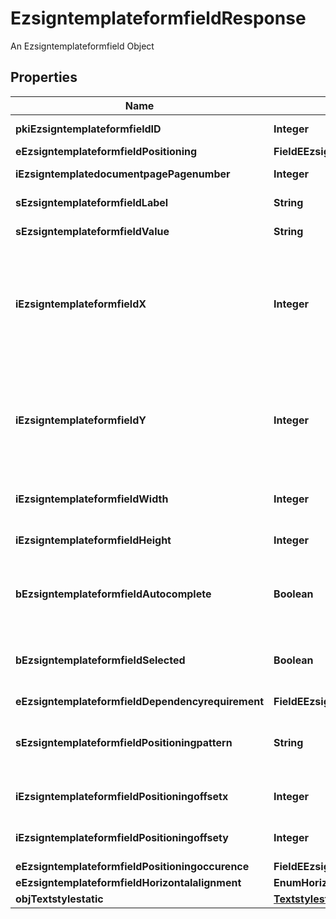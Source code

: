 

# EzsigntemplateformfieldResponse

An Ezsigntemplateformfield Object

## Properties

| Name | Type | Description | Notes |
|------------ | ------------- | ------------- | -------------|
|**pkiEzsigntemplateformfieldID** | **Integer** | The unique ID of the Ezsigntemplateformfield |  |
|**eEzsigntemplateformfieldPositioning** | **FieldEEzsigntemplateformfieldPositioning** |  |  [optional] |
|**iEzsigntemplatedocumentpagePagenumber** | **Integer** | The page number in the Ezsigntemplatedocument |  |
|**sEzsigntemplateformfieldLabel** | **String** | The Label for the Ezsigntemplateformfield |  |
|**sEzsigntemplateformfieldValue** | **String** | The value for the Ezsigntemplateformfield |  [optional] |
|**iEzsigntemplateformfieldX** | **Integer** | The X coordinate (Horizontal) where to put the Ezsigntemplateformfield on the Ezsigntemplatepage.  Coordinate is calculated at 100dpi (dot per inch). So for example, if you want to put the Ezsigntemplateformfield 2 inches from the left border of the page, you would use \&quot;200\&quot; for the X coordinate. |  [optional] |
|**iEzsigntemplateformfieldY** | **Integer** | The Y coordinate (Vertical) where to put the Ezsigntemplateformfield on the Ezsigntemplatepage.  Coordinate is calculated at 100dpi (dot per inch). So for example, if you want to put the Ezsigntemplateformfield 3 inches from the top border of the page, you would use \&quot;300\&quot; for the Y coordinate. |  [optional] |
|**iEzsigntemplateformfieldWidth** | **Integer** | The Width of the Ezsigntemplateformfield in pixels calculated at 100 DPI |  |
|**iEzsigntemplateformfieldHeight** | **Integer** | The Height of the Ezsigntemplateformfield in pixels calculated at 100 DPI  |  |
|**bEzsigntemplateformfieldAutocomplete** | **Boolean** | Whether the Ezsigntemplateformfield allows the use of the autocomplete of the browser.  This can only be set if eEzsigntemplateformfieldgroupType is **Text** |  [optional] |
|**bEzsigntemplateformfieldSelected** | **Boolean** | Whether the Ezsigntemplateformfield is selected or not by default.  This can only be set if eEzsigntemplateformfieldgroupType is **Checkbox** or **Radio** |  [optional] |
|**eEzsigntemplateformfieldDependencyrequirement** | **FieldEEzsigntemplateformfieldDependencyrequirement** |  |  [optional] |
|**sEzsigntemplateformfieldPositioningpattern** | **String** | The string pattern to search for the positioning. **This is not a regexp**  This will be required if **eEzsigntemplateformfieldPositioning** is set to **PerCoordinates** |  [optional] |
|**iEzsigntemplateformfieldPositioningoffsetx** | **Integer** | The offset X  This will be required if **eEzsigntemplateformfieldPositioning** is set to **PerCoordinates** |  [optional] |
|**iEzsigntemplateformfieldPositioningoffsety** | **Integer** | The offset Y  This will be required if **eEzsigntemplateformfieldPositioning** is set to **PerCoordinates** |  [optional] |
|**eEzsigntemplateformfieldPositioningoccurence** | **FieldEEzsigntemplateformfieldPositioningoccurence** |  |  [optional] |
|**eEzsigntemplateformfieldHorizontalalignment** | **EnumHorizontalalignment** |  |  [optional] |
|**objTextstylestatic** | [**TextstylestaticResponseCompound**](TextstylestaticResponseCompound.md) |  |  [optional] |



